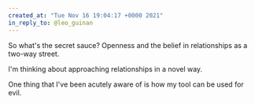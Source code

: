```yaml
---
created_at: "Tue Nov 16 19:04:17 +0000 2021"
in_reply_to: @leo_guinan
---
```


So what's the secret sauce? Openness and the belief in relationships as a two-way street. 

I'm thinking about approaching relationships in a novel way. 

One thing that I've been acutely aware of is how my tool can be used for evil.